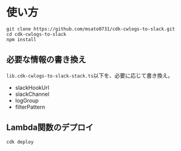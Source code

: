 # 使い方
```
git clone https://github.com/msato0731/cdk-cwlogs-to-slack.git
cd cdk-cwlogs-to-slack
npm install
```

## 必要な情報の書き換え
`lib.cdk-cwlogs-to-slack-stack.ts`以下を、必要に応じて書き換え。

- slackHookUrl
- slackChannel
- logGroup
- filterPattern

## Lambda関数のデプロイ
```
cdk deploy
```